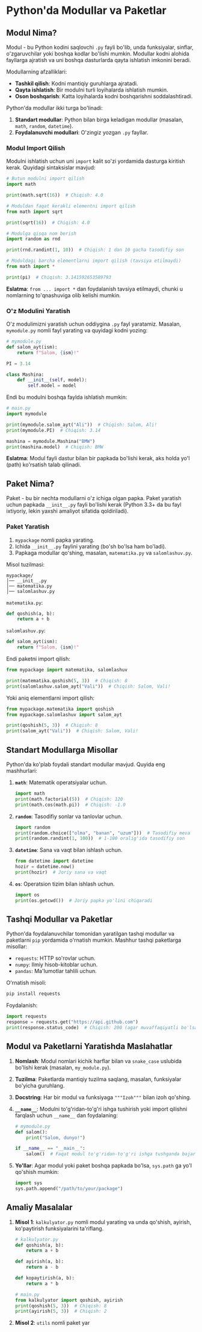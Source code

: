 # Python'da Modullar va Paketlar

## Modul Nima?

Modul - bu Python kodini saqlovchi `.py` fayli bo'lib, unda funksiyalar, sinflar, o'zgaruvchilar yoki boshqa kodlar bo'lishi mumkin. Modullar kodni alohida fayllarga ajratish va uni boshqa dasturlarda qayta ishlatish imkonini beradi.

Modullarning afzalliklari:
- **Tashkil qilish**: Kodni mantiqiy guruhlarga ajratadi.
- **Qayta ishlatish**: Bir modulni turli loyihalarda ishlatish mumkin.
- **Oson boshqarish**: Katta loyihalarda kodni boshqarishni soddalashtiradi.

Python'da modullar ikki turga bo'linadi:
1. **Standart modullar**: Python bilan birga keladigan modullar (masalan, `math`, `random`, `datetime`).
2. **Foydalanuvchi modullari**: O'zingiz yozgan `.py` fayllar.

### Modul Import Qilish

Modulni ishlatish uchun uni `import` kalit so'zi yordamida dasturga kiritish kerak. Quyidagi sintaksislar mavjud:

```python
# Butun modulni import qilish
import math

print(math.sqrt(16))  # Chiqish: 4.0
```

```python
# Moduldan faqat kerakli elementni import qilish
from math import sqrt

print(sqrt(16))  # Chiqish: 4.0
```

```python
# Modulga qisqa nom berish
import random as rnd

print(rnd.randint(1, 10))  # Chiqish: 1 dan 10 gacha tasodifiy son
```

```python
# Moduldagi barcha elementlarni import qilish (tavsiya etilmaydi)
from math import *

print(pi)  # Chiqish: 3.141592653589793
```

**Eslatma**: `from ... import *` dan foydalanish tavsiya etilmaydi, chunki u nomlarning to'qnashuviga olib kelishi mumkin.

### O'z Modulini Yaratish

O'z modulimizni yaratish uchun oddiygina `.py` fayl yaratamiz. Masalan, `mymodule.py` nomli fayl yarating va quyidagi kodni yozing:

```python
# mymodule.py
def salom_ayt(ism):
    return f"Salom, {ism}!"

PI = 3.14

class Mashina:
    def __init__(self, model):
        self.model = model
```

Endi bu modulni boshqa faylda ishlatish mumkin:

```python
# main.py
import mymodule

print(mymodule.salom_ayt("Ali"))  # Chiqish: Salom, Ali!
print(mymodule.PI)  # Chiqish: 3.14

mashina = mymodule.Mashina("BMW")
print(mashina.model)  # Chiqish: BMW
```

**Eslatma**: Modul fayli dastur bilan bir papkada bo'lishi kerak, aks holda yo'l (path) ko'rsatish talab qilinadi.

## Paket Nima?

Paket - bu bir nechta modullarni o'z ichiga olgan papka. Paket yaratish uchun papkada `__init__.py` fayli bo'lishi kerak (Python 3.3+ da bu fayl ixtiyoriy, lekin yaxshi amaliyot sifatida qoldiriladi).

### Paket Yaratish

1. `mypackage` nomli papka yarating.
2. Ichida `__init__.py` faylini yarating (bo'sh bo'lsa ham bo'ladi).
3. Papkaga modullar qo'shing, masalan, `matematika.py` va `salomlashuv.py`.

Misol tuzilmasi:

```
mypackage/
│── __init__.py
│── matematika.py
│── salomlashuv.py
```

`matematika.py`:

```python
def qoshish(a, b):
    return a + b
```

`salomlashuv.py`:

```python
def salom_ayt(ism):
    return f"Salom, {ism}!"
```

Endi paketni import qilish:

```python
from mypackage import matematika, salomlashuv

print(matematika.qoshish(5, 3))  # Chiqish: 8
print(salomlashuv.salom_ayt("Vali"))  # Chiqish: Salom, Vali!
```

Yoki aniq elementlarni import qilish:

```python
from mypackage.matematika import qoshish
from mypackage.salomlashuv import salom_ayt

print(qoshish(5, 3))  # Chiqish: 8
print(salom_ayt("Vali"))  # Chiqish: Salom, Vali!
```

## Standart Modullarga Misollar

Python'da ko'plab foydali standart modullar mavjud. Quyida eng mashhurlari:

1. **`math`**: Matematik operatsiyalar uchun.
   ```python
   import math
   print(math.factorial(5))  # Chiqish: 120
   print(math.cos(math.pi))  # Chiqish: -1.0
   ```

2. **`random`**: Tasodifiy sonlar va tanlovlar uchun.
   ```python
   import random
   print(random.choice(["olma", "banan", "uzum"]))  # Tasodifiy meva
   print(random.randint(1, 100))  # 1-100 oralig'ida tasodifiy son
   ```

3. **`datetime`**: Sana va vaqt bilan ishlash uchun.
   ```python
   from datetime import datetime
   hozir = datetime.now()
   print(hozir)  # Joriy sana va vaqt
   ```

4. **`os`**: Operatsion tizim bilan ishlash uchun.
   ```python
   import os
   print(os.getcwd())  # Joriy papka yo'lini chiqaradi
   ```

## Tashqi Modullar va Paketlar

Python'da foydalanuvchilar tomonidan yaratilgan tashqi modullar va paketlarni `pip` yordamida o'rnatish mumkin. Mashhur tashqi paketlarga misollar:

- `requests`: HTTP so'rovlar uchun.
- `numpy`: Ilmiy hisob-kitoblar uchun.
- `pandas`: Ma'lumotlar tahlili uchun.

O'rnatish misoli:

```bash
pip install requests
```

Foydalanish:

```python
import requests
response = requests.get("https://api.github.com")
print(response.status_code)  # Chiqish: 200 (agar muvaffaqiyatli bo'lsa)
```

## Modul va Paketlarni Yaratishda Maslahatlar

1. **Nomlash**: Modul nomlari kichik harflar bilan va `snake_case` uslubida bo'lishi kerak (masalan, `my_module.py`).
2. **Tuzilma**: Paketlarda mantiqiy tuzilma saqlang, masalan, funksiyalar bo'yicha guruhlang.
3. **Docstring**: Har bir modul va funksiyaga `"""Izoh"""` bilan izoh qo'shing.
4. **`__name__`**: Modulni to'g'ridan-to'g'ri ishga tushirish yoki import qilishni farqlash uchun `__name__` dan foydalaning:

   ```python
   # mymodule.py
   def salom():
       print("Salom, dunyo!")
   
   if __name__ == "__main__":
       salom()  # Faqat modul to'g'ridan-to'g'ri ishga tushganda bajariladi
   ```

5. **Yo'llar**: Agar modul yoki paket boshqa papkada bo'lsa, `sys.path` ga yo'l qo'shish mumkin:

   ```python
   import sys
   sys.path.append("/path/to/your/package")
   ```

## Amaliy Masalalar

1. **Misol 1**: `kalkulyator.py` nomli modul yarating va unda qo'shish, ayirish, ko'paytirish funksiyalarini ta'riflang.

   ```python
   # kalkulyator.py
   def qoshish(a, b):
       return a + b
   
   def ayirish(a, b):
       return a - b
   
   def kopaytirish(a, b):
       return a * b
   ```

   ```python
   # main.py
   from kalkulyator import qoshish, ayirish
   print(qoshish(5, 3))  # Chiqish: 8
   print(ayirish(5, 3))  # Chiqish: 2
   ```

2. **Misol 2**: `utils` nomli paket yar